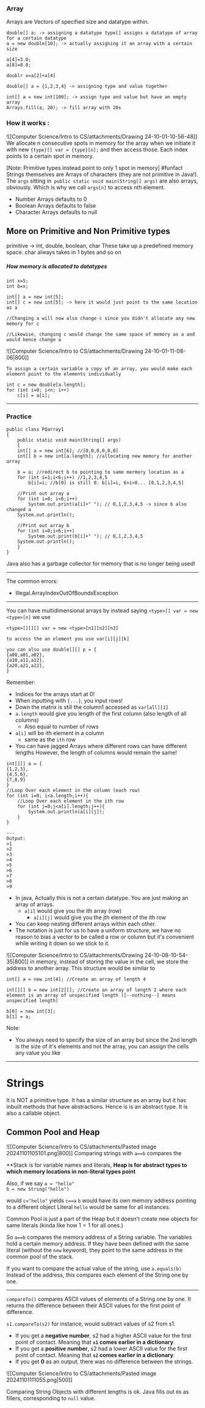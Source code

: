 ### Array 
Arrays are Vectors of specified size and datatype within.
```
double[] a; -> assigning a datatype type[] assigns a datatype of array for a certain datatype
a = new double[10]; -> actually assigning it an array with a certain size

a[4]=3.0;
a[8]=8.0;

doublr x=a[2]+a[4]
```

```
double[] a = {1,2,3,4} -> assigning type and value together
```

```
int[] a = new int[100]; -> assign type and value but have an empty array
Arrays.fill(a, 20); -> fill array with 20s
```

### How it works :
![[Computer Science/Intro to CS/attachments/Drawing 24-10-01-10-56-48]]
We allocate n consecutive spots in memory for the array when we initiate it with new `{type}[] var = {type}[n];`  and then access those. Each index points to a certain spot in memory.

[Note: Primitive types instead point to only 1 spot in memory]
#funfact Strings themselves are Arrays of characters (they are not primitive in Java!). The `args` sitting in` public static void main(String[] args)` are also arrays, obviously. Which is why we call `args[n]` to access nth element. 


- Number Arrays defaults to 0
- Boolean Arrays defaults to false
- Character Arrays defaults to null

## More on Primitive and Non Primitive types 

primitive -> int, double, boolean, char 
	These take up a predefined memory space.
		char always takes in 1 bytes and so on


##### How memory is allocated to datatypes
```
int x=5;
int b=x;

int[] a = new int[5];
int[] c = new int[5]; -> here it would just point to the same location as a

//Changing a will now also change c since you didn't allocate any new memory for c

//Likewise, changing c would change the same space of memory as a and would hence change a
```

![[Computer Science/Intro to CS/attachments/Drawing 24-10-01-11-08-06|800]]

```
To assign a certain variable a copy of an array, you would make each element point to the elements individually

int c = new double[a.length];
for (int i=0; i<n; i++)
	c[i] = a[i];
```

---
### Practice 
```
public class PQarray1
{
	public static void main(String[] args)
	{
	int[] a = new int[6]; //[0,0,0,0,0,0]
	int[] b = new int[a.length]; //allocating new memory for another array

	b = a; //redirect b to pointing to same mermory location as a
	for (int i=1;i<6;i++) //1,2,3,4,5
		b[i]=i; //b[0] is still 0. b[i]=i, 6>i>0... [0,1,2,3,4,5]

	//Print out array a
	for (int i=0; i<6;i++)
		System.out.print(a[i]+" "); // 0,1,2,3,4,5 -> since b also changed a
	System.out.println();

	//Print out array b
	for (int i=0;i<6;i++)
		System.out.print(b[i]+" "); // 0,1,2,3,4,5
	System.out.println();
	}
}
```

Java also has a garbage collector for memory that is no longer being used!

---
The common errors:
- Illegal.ArrayIndexOutOfBoundsException

---
You can have multidimensional arrays by instead saying `<type>[] var = new <type>[n]`
we use 
```
<type>[][][] var = new <type>[n1][n2][n3]

to access the an element you use var[i][j][k]

you can also use double[][] p = {
{a00,a01,a02},
{a10,a11,a12},
{a20,a21,a22},
}
```

Remember:
- Indices for the arrays start at 0!
- When inputting with `{...}`, you input rows!
- Down the matrix is still the column1 accessed as `var[all][1]`
- `a.length` would give you length of the first column (also length of all columns)
	- Also equal to number of rows
- `a[i]` will be ith element in a column 
	- same as the `ith` row
- You can have jagged Arrays where different rows can have different lengths However, the length of columns would remain the same!


```
int[][] a = {
{1,2,3},
{4,5,6},
{7,8,9}
}
//Loop Over each element in the column (each row)
for (int i=0; i<a.length;i++){
	//Loop Over each element in the ith row
	for (int j=0;j<a[i].length;j++){
		System.out.println(a[i][j]);
	}
}

---
Output:
>1
>2
>3
>4
>5
>6
>7
>8
>9
```

- In java, Actually this is not a certain datatype. You are just making an array of arrays. 
	- `a[i]` would give you the ith array (row) 
		- `a[i][j]` would give you the jth element of the ith row
- You can keep nesting different arrays within each other.
- The notation is just for us to have a uniform structure, we have no reason to bias a vector to be called a row or column but it's convenient while writing it down so we stick to it.

![[Computer Science/Intro to CS/attachments/Drawing 24-10-08-10-54-35|800]]
in memory, instead of storing the value in the cell, we store the address to another array.
This structure would be similar to 
```
int[] a = new int[4]; //Create an array of length 4

int[][] b = new int[2][]; //Create an array of length 2 where each element is an array of unspecified length ([--nothing--] means unspecified length)

b[0] = new int[3];
b[1] = a;
```
Note: 
- You always need to specify the size of an array but since the 2nd length is the size of it's elements and not the array, you can assign the cells any value you like

---
# Strings 
It is NOT a primitive type.
It has a similar structure as an array but it has inbuilt methods that have abstractions. Hence is is an abstract type. It is also a callable object.

## Common Pool and Heap 
![[Computer Science/Intro to CS/attachments/Pasted image 20241101105101.png|800]]
Comparing strings with `a==b` compares the 

**Stack is for variable names and literals, **Heap is for abstract types to which memory locations in non-literal types point**

Also, if we say `a = "hello"`  
`b = new String("hello")`  
  
would `c="hello"` yields 
`c==a`
`b` would have its own memory address pointing to a different object
Literal `hello` would be same for all instances.

Common Pool is just a part of the Heap but it doesn't create new objects for same literals (kinda like how $1=1$ for all ones.)

So `a==b` compares the memory address of a String variable. The variables hold a certain memory address. If they have been defined with the same literal (without the `new` keyword), they point to the same address in the common pool of the stack.

If you want to compare the actual value of the string, 
use `a.equals(b)`
Instead of the address, this compares each element of the String one by one.

---
`compareTo()`
compares ASCII values of elements of a String one by one. It returns the difference between their ASCII values for the first point of difference.

`s1.compareTo(s2)` for instance, would subtract values of s2 from s1.
- If you get a **negative number**, s2 had a higher ASCII value for the first point of contact. Meaning that **`s1` comes earlier in a dictionary**.
- If you get a **positive number**, s2 had a lower ASCII value for the first point of contact. Meaning that **`s2` comes earlier in a dictionary**.
- If you get **0** as an output, there was no difference between the strings.
 
![[Computer Science/Intro to CS/attachments/Pasted image 20241101111055.png|500]]

Comparing String Objects with different lengths is ok. Java fills out `0`s as fillers, corresponding to `null` value.
